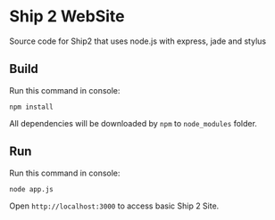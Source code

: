 Ship 2 WebSite
==================

Source code for Ship2 that uses node.js with express, jade and stylus

Build
-----

Run this command in console:

```
npm install
```

All dependencies will be downloaded by `npm` to `node_modules` folder.

Run
---

Run this command in console:

```
node app.js
```

Open `http://localhost:3000` to access basic Ship 2 Site.